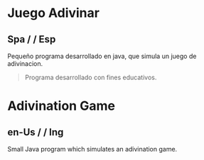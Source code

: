 
# Juego Adivinar

## Spa / / Esp

Pequeño programa desarrollado en java, que simula un juego de adivinacion.

> Programa desarrollado con fines educativos.

# Adivination Game

## en-Us / / Ing

Small Java program which simulates an adivination game.
